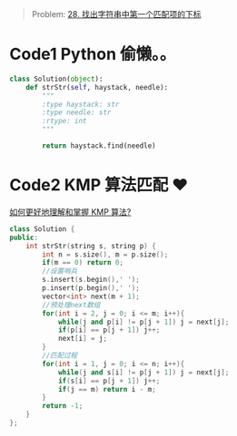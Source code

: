 > Problem: [28. 找出字符串中第一个匹配项的下标](https://leetcode.cn/problems/find-the-index-of-the-first-occurrence-in-a-string/description/)

# Code1 Python 偷懒。。

```Python []
class Solution(object):
    def strStr(self, haystack, needle):
        """
        :type haystack: str
        :type needle: str
        :rtype: int
        """

        return haystack.find(needle)
```

# Code2 KMP 算法匹配 ♥

[如何更好地理解和掌握 KMP 算法?](https://www.zhihu.com/question/21923021/answer/281346746)

```C++ []
class Solution {
public:
    int strStr(string s, string p) {
        int n = s.size(), m = p.size();
        if(m == 0) return 0;
        //设置哨兵
        s.insert(s.begin(),' ');
        p.insert(p.begin(),' ');
        vector<int> next(m + 1);
        //预处理next数组
        for(int i = 2, j = 0; i <= m; i++){
            while(j and p[i] != p[j + 1]) j = next[j];
            if(p[i] == p[j + 1]) j++;
            next[i] = j;
        }
        //匹配过程
        for(int i = 1, j = 0; i <= n; i++){
            while(j and s[i] != p[j + 1]) j = next[j];
            if(s[i] == p[j + 1]) j++;
            if(j == m) return i - m;
        }
        return -1;
    }
};


```
